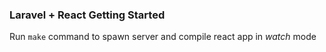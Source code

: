 <h3>Laravel + React Getting Started</h3>


<p> Run <code>make</code> command to spawn server and compile react app in <i>watch</i> mode</p>

